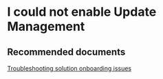 
<properties
    pageTitle="I could not enable Update Management"
    description="Onboarding an automation account to a solution"
    service="microsoft.automation"
    resource="automationaccounts"
    authors="khughes"
    displayOrder="11"
    selfHelpType="resource"
    supportTopicIds=""
    resourceTags=""
    productPesIds=""
    cloudEnvironments="public, Fairfax"
/>

# I could not enable Update Management

## **Recommended documents**
[Troubleshooting solution onboarding issues](https://aka.ms/troubleshootsolutiononboarding)
